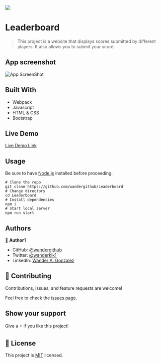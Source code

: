 ![](https://img.shields.io/badge/Microverse-blueviolet)

# Leaderboard

> This project is a website that displays scores submitted by different players. It also allows you to submit your score.

## App screenshot

![App ScreenShot](https://github.com/microverseinc/curriculum-javascript/blob/main/leaderboard/images/leaderboard_wireframe.png "To do list")

## Built With

- Webpack
- Javascript
- HTML & CSS
- Bootstrap

## Live Demo 

[Live Demo Link](https://wandergithub.github.io/Leaderboard/)


## Usage

Be sure to have [Node.js](https://nodejs.org/) installed before proceeding.

```shell
# Clone the repo
git clone https://github.com/wandergithub/Leaderboard
# Change directory
cd Leaderboard
# Install dependencies
npm i
# Start local server
npm run start
```

## Authors

👤 **Author1**


- GitHub: [@wandergithub](https://github.com/wandergithub)
- Twitter: [@wanderklk1](https://twitter.com/wanderklk1)
- LinkedIn: [Wander A. Gonzalez](https://www.linkedin.com/in/wander-a-gonzalez-53127b205/)

## 🤝 Contributing

Contributions, issues, and feature requests are welcome!

Feel free to check the [issues page](../../issues/).

## Show your support

Give a ⭐️ if you like this project!

## 📝 License

This project is [MIT](./MIT.md) licensed.